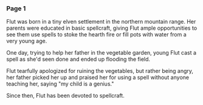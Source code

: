 ### Page 1

Flut was born in a tiny elven settlement in the northern mountain range. Her parents were educated in basic spellcraft, giving Flut ample opportunities to see them use spells to stoke the hearth fire or fill pots with water from a very young age.

One day, trying to help her father in the vegetable garden, young Flut cast a spell as she'd seen done and ended up flooding the field.

Flut tearfully apologized for ruining the vegetables, but rather being angry, her father picked her up and praised her for using a spell without anyone teaching her, saying "my child is a genius."

Since then, Flut has been devoted to spellcraft.